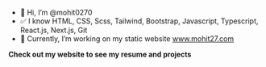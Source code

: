 - 👋 Hi, I’m @mohit0270
- ✅ I know HTML, CSS, Scss, Tailwind, Bootstrap, Javascript, Typescript, React.js, Next.js, Git
- 🌱 Currently, I’m working on my static website www.mohit27.com

<!---
mohit27com/mohit27com is a ✨ special ✨ repository because its `README.md` (this file) appears on your GitHub profile.
You can click the Preview link to take a look at your changes.
--->

**Check out my website to see my resume and projects**

